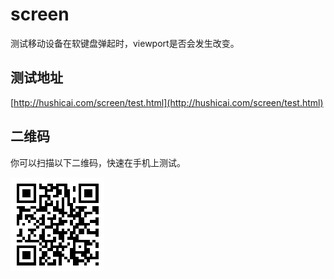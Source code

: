 # screen

测试移动设备在软键盘弹起时，viewport是否会发生改变。

## 测试地址 

[http://hushicai.com/screen/test.html](http://hushicai.com/screen/test.html)

## 二维码

你可以扫描以下二维码，快速在手机上测试。

![二维码](./qr.png)